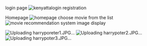 login page 
![kenyattalogin](https://github.com/Cynthia-Wanja-Dinah/Movie--Rescommendation-system/assets/101885241/7dfdaa91-fd89-4410-8f3d-0f96eeb52378)
registration

Homepage 
![homepage](https://github.com/Cynthia-Wanja-Dinah/Movie--Rescommendation-system/assets/101885241/76e0fc6d-f94f-4b64-a4b7-46bb8f435e22)
 choose movie from the list
![movie recommendation system](https://github.com/Cynthia-Wanja-Dinah/Movie--Rescommendation-system/assets/101885241/88926507-dce0-48d9-ae99-dcc68ff662f6)
image display

![Uploading harryporeter1.JPG…]()
![Uploading harrypoter2.JPG…]()
![Uploading harrypoter3.JPG…]()
